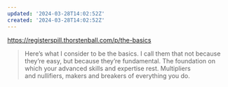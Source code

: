 ```yaml
---
updated: '2024-03-28T14:02:52Z'
created: '2024-03-28T14:02:52Z'
---
```

https://registerspill.thorstenball.com/p/the-basics

> Here’s what I consider to be the basics. I call them that not because they’re easy, but because they’re fundamental. The foundation on which your advanced skills and expertise rest. Multipliers and nullifiers, makers and breakers of everything you do.
